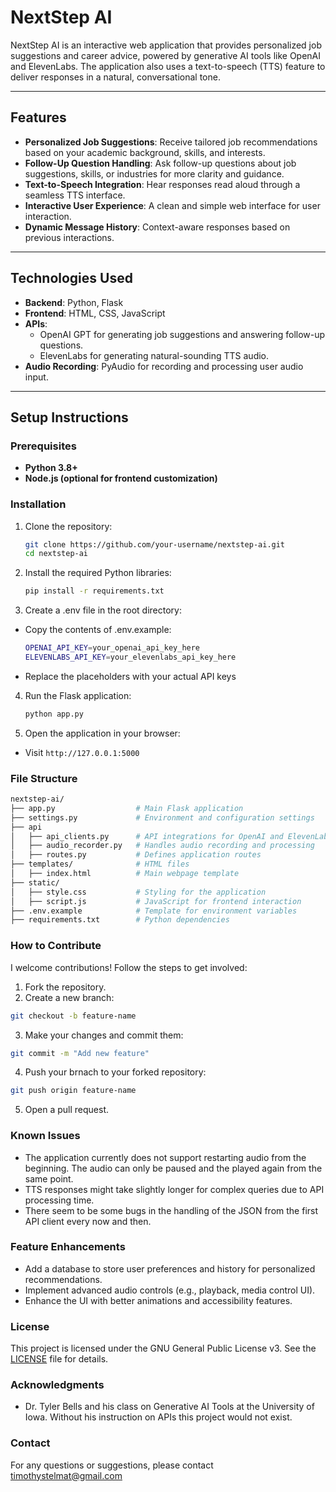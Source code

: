 # **NextStep AI**

NextStep AI is an interactive web application that provides personalized job suggestions and career advice, powered by generative AI tools like OpenAI and ElevenLabs. The application also uses a text-to-speech (TTS) feature to deliver responses in a natural, conversational tone.

---

## **Features**

- **Personalized Job Suggestions**: Receive tailored job recommendations based on your academic background, skills, and interests.
- **Follow-Up Question Handling**: Ask follow-up questions about job suggestions, skills, or industries for more clarity and guidance.
- **Text-to-Speech Integration**: Hear responses read aloud through a seamless TTS interface.
- **Interactive User Experience**: A clean and simple web interface for user interaction.
- **Dynamic Message History**: Context-aware responses based on previous interactions.

---

## **Technologies Used**

- **Backend**: Python, Flask
- **Frontend**: HTML, CSS, JavaScript
- **APIs**:
  - OpenAI GPT for generating job suggestions and answering follow-up questions.
  - ElevenLabs for generating natural-sounding TTS audio.
- **Audio Recording**: PyAudio for recording and processing user audio input.

---

## **Setup Instructions**

### Prerequisites

- **Python 3.8+**
- **Node.js (optional for frontend customization)**

### Installation

1. Clone the repository:
   ```bash
   git clone https://github.com/your-username/nextstep-ai.git
   cd nextstep-ai
   ```

2. Install the required Python libraries:
    ```bash
    pip install -r requirements.txt
    ```

3. Create a .env file in the root directory:
  - Copy the contents of .env.example:

    ```bash
    OPENAI_API_KEY=your_openai_api_key_here
    ELEVENLABS_API_KEY=your_elevenlabs_api_key_here
    ```

  - Replace the placeholders with your actual API keys

4. Run the Flask application:
    ```bash
    python app.py
    ```
  
5. Open the application in your browser:
  - Visit `http://127.0.0.1:5000`

### File Structure

```bash
nextstep-ai/
├── app.py                  # Main Flask application
├── settings.py             # Environment and configuration settings
├── api
│   ├── api_clients.py      # API integrations for OpenAI and ElevenLabs
│   ├── audio_recorder.py   # Handles audio recording and processing
│   ├── routes.py           # Defines application routes
├── templates/              # HTML files
│   ├── index.html          # Main webpage template
├── static/
│   ├── style.css           # Styling for the application
│   ├── script.js           # JavaScript for frontend interaction
├── .env.example            # Template for environment variables
├── requirements.txt        # Python dependencies
```

### How to Contribute

I welcome contributions! Follow the steps to get involved:

1. Fork the repository.
2. Create a new branch:
  ```bash
  git checkout -b feature-name
  ```
3. Make your changes and commit them:
  ```bash
  git commit -m "Add new feature"
  ```
4. Push your brnach to your forked repository:
  ```bash
  git push origin feature-name
  ```
5. Open a pull request.

### Known Issues
- The application currently does not support restarting audio from the beginning. The audio can only be paused and the played again from the same point.
- TTS responses might take slightly longer for complex queries due to API processing time.
- There seem to be some bugs in the handling of the JSON from the first API client every now and then.

### Feature Enhancements
- Add a database to store user preferences and history for personalized recommendations.
- Implement advanced audio controls (e.g., playback, media control UI).
- Enhance the UI with better animations and accessibility features.

### License
This project is licensed under the GNU General Public License v3. See the [LICENSE](./LICENSE) file for details.

### Acknowledgments
- Dr. Tyler Bells and his class on Generative AI Tools at the University of Iowa. Without his instruction on APIs this project would not exist.

### Contact
For any questions or suggestions, please contact timothystelmat@gmail.com
